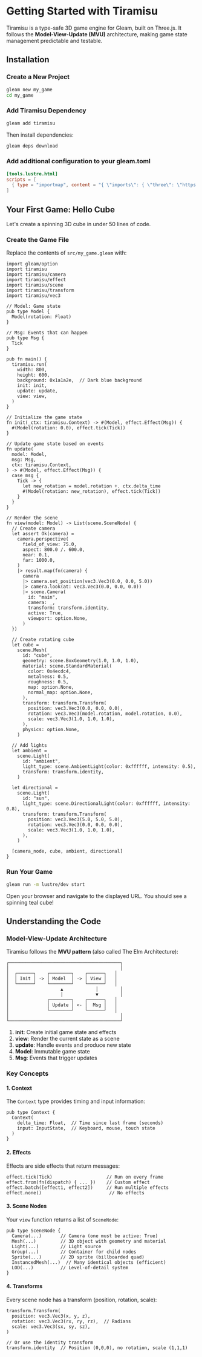 # Getting Started with Tiramisu

Tiramisu is a type-safe 3D game engine for Gleam, built on Three.js. It follows the **Model-View-Update (MVU)** architecture, making game state management predictable and testable.

## Installation

### Create a New Project

```bash
gleam new my_game
cd my_game
```

### Add Tiramisu Dependency

```bash
gleam add tiramisu
```

Then install dependencies:

```bash
gleam deps download
```

### Add additional configuration to your gleam.toml

```toml
[tools.lustre.html]
scripts = [
  { type = "importmap", content = "{ \"imports\": { \"three\": \"https://cdn.jsdelivr.net/npm/three@0.180.0/build/three.module.js\", \"three/addons/\": \"https://cdn.jsdelivr.net/npm/three@0.180.0/examples/jsm/\", \"@dimforge/rapier3d-compat\": \"https://cdn.jsdelivr.net/npm/@dimforge/rapier3d-compat@0.11.2/+esm\" } }" }
]
```

## Your First Game: Hello Cube

Let's create a spinning 3D cube in under 50 lines of code.

### Create the Game File

Replace the contents of `src/my_game.gleam` with:

```gleam
import gleam/option
import tiramisu
import tiramisu/camera
import tiramisu/effect
import tiramisu/scene
import tiramisu/transform
import tiramisu/vec3

// Model: Game state
pub type Model {
  Model(rotation: Float)
}

// Msg: Events that can happen
pub type Msg {
  Tick
}

pub fn main() {
  tiramisu.run(
    width: 800,
    height: 600,
    background: 0x1a1a2e,  // Dark blue background
    init: init,
    update: update,
    view: view,
  )
}

// Initialize the game state
fn init(_ctx: tiramisu.Context) -> #(Model, effect.Effect(Msg)) {
  #(Model(rotation: 0.0), effect.tick(Tick))
}

// Update game state based on events
fn update(
  model: Model,
  msg: Msg,
  ctx: tiramisu.Context,
) -> #(Model, effect.Effect(Msg)) {
  case msg {
    Tick -> {
      let new_rotation = model.rotation +. ctx.delta_time
      #(Model(rotation: new_rotation), effect.tick(Tick))
    }
  }
}

// Render the scene
fn view(model: Model) -> List(scene.SceneNode) {
  // Create camera
  let assert Ok(camera) =
    camera.perspective(
      field_of_view: 75.0,
      aspect: 800.0 /. 600.0,
      near: 0.1,
      far: 1000.0,
    )
    |> result.map(fn(camera) {
      camera
      |> camera.set_position(vec3.Vec3(0.0, 0.0, 5.0))
      |> camera.look(at: vec3.Vec3(0.0, 0.0, 0.0))
      |> scene.Camera(
        id: "main",
        camera: _,
        transform: transform.identity,
        active: True,
        viewport: option.None,
      )
  })

  // Create rotating cube
  let cube =
    scene.Mesh(
      id: "cube",
      geometry: scene.BoxGeometry(1.0, 1.0, 1.0),
      material: scene.StandardMaterial(
        color: 0x4ecdc4,
        metalness: 0.5,
        roughness: 0.5,
        map: option.None,
        normal_map: option.None,
      ),
      transform: transform.Transform(
        position: vec3.Vec3(0.0, 0.0, 0.0),
        rotation: vec3.Vec3(model.rotation, model.rotation, 0.0),
        scale: vec3.Vec3(1.0, 1.0, 1.0),
      ),
      physics: option.None,
    )

  // Add lights
  let ambient =
    scene.Light(
      id: "ambient",
      light_type: scene.AmbientLight(color: 0xffffff, intensity: 0.5),
      transform: transform.identity,
    )

  let directional =
    scene.Light(
      id: "sun",
      light_type: scene.DirectionalLight(color: 0xffffff, intensity: 0.8),
      transform: transform.Transform(
        position: vec3.Vec3(5.0, 5.0, 5.0),
        rotation: vec3.Vec3(0.0, 0.0, 0.0),
        scale: vec3.Vec3(1.0, 1.0, 1.0),
      ),
    )

  [camera_node, cube, ambient, directional]
}
```

### Run Your Game

```bash
gleam run -m lustre/dev start
```


Open your browser and navigate to the displayed URL. You should see a spinning teal cube!

## Understanding the Code

### Model-View-Update Architecture

Tiramisu follows the **MVU pattern** (also called The Elm Architecture):

```
┌─────────────────────────────────────────┐
│                                         │
│  ┌──────┐    ┌────────┐    ┌──────┐   │
│  │ Init │ -> │ Model  │ -> │ View │   │
│  └──────┘    └────────┘    └──────┘   │
│                   ▲            │        │
│                   │            ▼        │
│              ┌────────┐    ┌──────┐   │
│              │ Update │ <- │  Msg │   │
│              └────────┘    └──────┘   │
│                                         │
└─────────────────────────────────────────┘
```

1. **init**: Create initial game state and effects
2. **view**: Render the current state as a scene
3. **update**: Handle events and produce new state
4. **Model**: Immutable game state
5. **Msg**: Events that trigger updates

### Key Concepts

#### 1. Context

The `Context` type provides timing and input information:

```gleam
pub type Context {
  Context(
    delta_time: Float,  // Time since last frame (seconds)
    input: InputState,  // Keyboard, mouse, touch state
  )
}
```

#### 2. Effects

Effects are side effects that return messages:

```gleam
effect.tick(Tick)                    // Run on every frame
effect.from(fn(dispatch) { ... })    // Custom effect
effect.batch([effect1, effect2])     // Run multiple effects
effect.none()                         // No effects
```

#### 3. Scene Nodes

Your `view` function returns a list of `SceneNode`:

```gleam
pub type SceneNode {
  Camera(...)       // Camera (one must be active: True)
  Mesh(...)         // 3D object with geometry and material
  Light(...)        // Light source
  Group(...)        // Container for child nodes
  Sprite(...)       // 2D sprite (billboarded quad)
  InstancedMesh(...)  // Many identical objects (efficient)
  LOD(...)          // Level-of-detail system
}
```

#### 4. Transforms

Every scene node has a transform (position, rotation, scale):

```gleam
transform.Transform(
  position: vec3.Vec3(x, y, z),
  rotation: vec3.Vec3(rx, ry, rz),  // Radians
  scale: vec3.Vec3(sx, sy, sz),
)

// Or use the identity transform
transform.identity  // Position (0,0,0), no rotation, scale (1,1,1)
```

